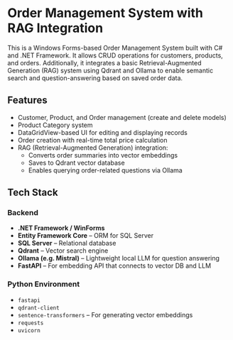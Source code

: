 # Order Management System with RAG Integration

This is a Windows Forms-based Order Management System built with C# and .NET Framework. It allows CRUD operations for customers, products, and orders. Additionally, it integrates a basic Retrieval-Augmented Generation (RAG) system using Qdrant and Ollama to enable semantic search and question-answering based on saved order data.

## Features

- Customer, Product, and Order management (create and delete models)
- Product Category system
- DataGridView-based UI for editing and displaying records
- Order creation with real-time total price calculation
- RAG (Retrieval-Augmented Generation) integration:
  - Converts order summaries into vector embeddings
  - Saves to Qdrant vector database
  - Enables querying order-related questions via Ollama

## Tech Stack

### Backend

- **.NET Framework / WinForms**
- **Entity Framework Core** – ORM for SQL Server
- **SQL Server** – Relational database
- **Qdrant** – Vector search engine
- **Ollama (e.g. Mistral)** – Lightweight local LLM for question answering
- **FastAPI** – For embedding API that connects to vector DB and LLM

### Python Environment

- `fastapi`
- `qdrant-client`
- `sentence-transformers` – For generating vector embeddings
- `requests`
- `uvicorn`